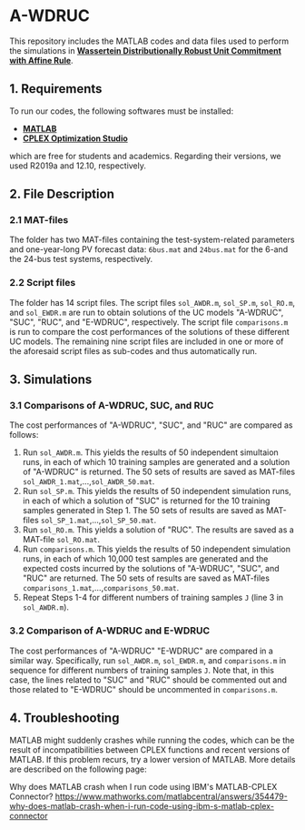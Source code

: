 A-WDRUC
====================================================
This repository includes the MATLAB codes and data files used to perform the simulations in **[Wassertein Distributionally Robust Unit Commitment with Affine Rule][paper_link]**.

## 1. Requirements
To run our codes, the following softwares must be installed:
- **[MATLAB][MATLAB]**
- **[CPLEX Optimization Studio][CPLEX]**

which are free for students and academics. Regarding their versions, we used R2019a and 12.10, respectively. 

## 2. File Description
### 2.1 MAT-files 
The folder has two MAT-files containing the test-system-related parameters and one-year-long PV forecast data:
`6bus.mat` and `24bus.mat` for the 6-and the 24-bus test systems, respectively.
### 2.2 Script files
The folder has 14 script files. The script files `sol_AWDR.m`, `sol_SP.m`, `sol_RO.m`, and `sol_EWDR.m` are run to obtain solutions of the UC models "A-WDRUC", "SUC", "RUC", and "E-WDRUC", respectively. The script file `comparisons.m` is run to compare the cost performances of the solutions of these different UC models. The remaining nine script files are included in one or more of the aforesaid script files as sub-codes and thus automatically run. 

## 3. Simulations
### 3.1 Comparisons of A-WDRUC, SUC, and RUC
The cost performances of "A-WDRUC", "SUC", and "RUC" are compared as follows:

1. Run `sol_AWDR.m`. This yields the results of 50 independent simultaion runs, in each of which 10 training samples are generated and a solution of "A-WDRUC" is returned. The 50 sets of results are saved as MAT-files `sol_AWDR_1.mat`,...,`sol_AWDR_50.mat`.
2. Run `sol_SP.m`. This yields the results of 50 independent simulation runs, in each of which a solution of "SUC" is returned for the 10 training samples generated in Step 1. The 50 sets of results are saved as MAT-files `sol_SP_1.mat`,...,`sol_SP_50.mat`.
3. Run `sol_RO.m`. This yields a solution of "RUC". The results are saved as a MAT-file `sol_RO.mat`.
4. Run `comparisons.m`. This yields the results of 50 independent simulation runs, in each of which 10,000 test samples are generated and the expected costs incurred by the solutions of "A-WDRUC", "SUC", and "RUC" are returned. The 50 sets of results are saved as MAT-files `comparisons_1.mat`,...,`comparisons_50.mat`.
5. Repeat Steps 1-4 for different numbers of training samples `J` (line 3 in `sol_AWDR.m`).

### 3.2 Comparison of A-WDRUC and E-WDRUC
The cost performances of "A-WDRUC" "E-WDRUC" are compared in a similar way. Specifically, run `sol_AWDR.m`, `sol_EWDR.m`, and `comparisons.m` in sequence for different numbers of training samples `J`. Note that, in this case, the lines related to "SUC" and "RUC" should be commented out and those related to "E-WDRUC" should be uncommented in `comparisons.m`. 

## 4. Troubleshooting
MATLAB might suddenly crashes while running the codes, which can be the result of incompatibilities between CPLEX functions and recent versions of MATLAB. If this problem recurs, try a lower version of MATLAB. More details are described on the following page:

Why does MATLAB crash when I run code using IBM's MATLAB-CPLEX Connector?
https://www.mathworks.com/matlabcentral/answers/354479-why-does-matlab-crash-when-i-run-code-using-ibm-s-matlab-cplex-connector

[paper_link]: ..
[MATLAB]: https://matlab.mathworks.com
[CPLEX]: https://www.ibm.com/products/ilog-cplex-optimization-studio

